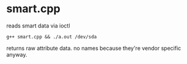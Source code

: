 # smart.cpp

reads smart data via ioctl

`g++ smart.cpp && ./a.out /dev/sda`

returns raw attribute data. no names because they're vendor specific anyway.
